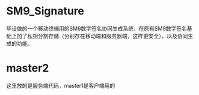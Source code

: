 # SM9_Signature
毕设做的一个移动终端用的SM9数字签名协同生成系统，在原有SM9数字签名基础上加了私钥分割存储（分别存在移动端和服务器端，这样更安全），以及协同生成的功能。

# master2
这里放的是服务端代码，master1是客户端用的
